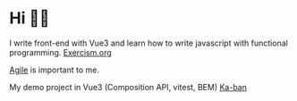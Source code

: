 # Hi 🐱‍🚀

I write front-end with Vue3 and learn how to write javascript with functional programming.
[Exercism.org](https://exercism.org/profiles/dotnil/solutions?order=newest_first)

[Agile](https://agilemanifesto.org/) is important to me.

My demo project in Vue3 (Composition API, vitest, BEM)
[Ka-ban](https://dotnil.github.io/todo)
